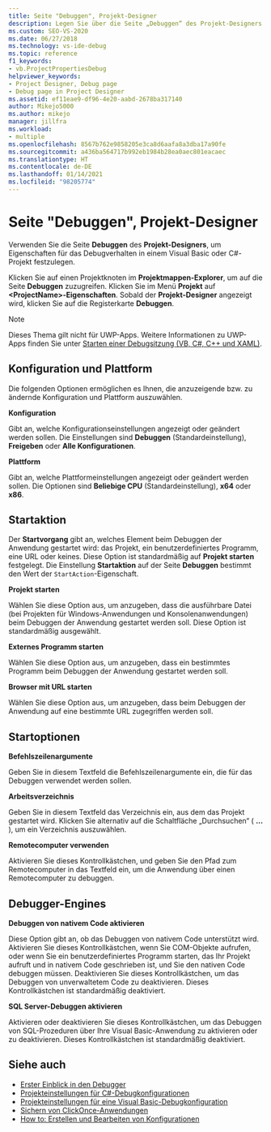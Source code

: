```yaml
---
title: Seite "Debuggen", Projekt-Designer
description: Legen Sie über die Seite „Debuggen“ des Projekt-Designers Debugeigenschaften in einem Visual Basic- oder C#-Projekt fest. Außerdem finden Sie hier Beschreibungen der Einstellungen.
ms.custom: SEO-VS-2020
ms.date: 06/27/2018
ms.technology: vs-ide-debug
ms.topic: reference
f1_keywords:
- vb.ProjectPropertiesDebug
helpviewer_keywords:
- Project Designer, Debug page
- Debug page in Project Designer
ms.assetid: ef11eae9-df96-4e20-aabd-2678ba317140
author: Mikejo5000
ms.author: mikejo
manager: jillfra
ms.workload:
- multiple
ms.openlocfilehash: 8567b762e9858205e3ca8d6aafa8a3dba17a90fe
ms.sourcegitcommit: a436ba564717b992eb1984b28ea0aec801eacaec
ms.translationtype: HT
ms.contentlocale: de-DE
ms.lasthandoff: 01/14/2021
ms.locfileid: "98205774"
---
```

# <a name="debug-page-project-designer"></a>Seite "Debuggen", Projekt-Designer

Verwenden Sie die Seite **Debuggen** des **Projekt-Designers**, um Eigenschaften für das Debugverhalten in einem Visual Basic oder C#-Projekt festzulegen.

Klicken Sie auf einen Projektknoten im **Projektmappen-Explorer**, um auf die Seite **Debuggen** zuzugreifen. Klicken Sie im Menü **Projekt** auf **\<ProjectName>-Eigenschaften**. Sobald der **Projekt-Designer** angezeigt wird, klicken Sie auf die Registerkarte **Debuggen**.

> [!NOTE]
> Dieses Thema gilt nicht für UWP-Apps. Weitere Informationen zu UWP-Apps finden Sie unter [Starten einer Debugsitzung (VB, C#, C++ und XAML)](../../debugger/start-a-debugging-session-for-a-store-app-in-visual-studio-vb-csharp-cpp-and-xaml.md).

## <a name="configuration-and-platform"></a>Konfiguration und Plattform

Die folgenden Optionen ermöglichen es Ihnen, die anzuzeigende bzw. zu ändernde Konfiguration und Plattform auszuwählen.

**Konfiguration**

Gibt an, welche Konfigurationseinstellungen angezeigt oder geändert werden sollen. Die Einstellungen sind **Debuggen** (Standardeinstellung), **Freigeben** oder **Alle Konfigurationen**.

**Plattform**

Gibt an, welche Plattformeinstellungen angezeigt oder geändert werden sollen. Die Optionen sind **Beliebige CPU** (Standardeinstellung), **x64** oder **x86**.

## <a name="start-action"></a>Startaktion

Der **Startvorgang** gibt an, welches Element beim Debuggen der Anwendung gestartet wird: das Projekt, ein benutzerdefiniertes Programm, eine URL oder keines. Diese Option ist standardmäßig auf **Projekt starten** festgelegt. Die Einstellung **Startaktion** auf der Seite **Debuggen** bestimmt den Wert der `StartAction`-Eigenschaft.

**Projekt starten**

Wählen Sie diese Option aus, um anzugeben, dass die ausführbare Datei (bei Projekten für Windows-Anwendungen und Konsolenanwendungen) beim Debuggen der Anwendung gestartet werden soll. Diese Option ist standardmäßig ausgewählt.

**Externes Programm starten**

Wählen Sie diese Option aus, um anzugeben, dass ein bestimmtes Programm beim Debuggen der Anwendung gestartet werden soll.

**Browser mit URL starten**

Wählen Sie diese Option aus, um anzugeben, dass beim Debuggen der Anwendung auf eine bestimmte URL zugegriffen werden soll.

## <a name="start-options"></a>Startoptionen

**Befehlszeilenargumente**

Geben Sie in diesem Textfeld die Befehlszeilenargumente ein, die für das Debuggen verwendet werden sollen.

**Arbeitsverzeichnis**

Geben Sie in diesem Textfeld das Verzeichnis ein, aus dem das Projekt gestartet wird. Klicken Sie alternativ auf die Schaltfläche „Durchsuchen“ ( **...** ), um ein Verzeichnis auszuwählen.

**Remotecomputer verwenden**

Aktivieren Sie dieses Kontrollkästchen, und geben Sie den Pfad zum Remotecomputer in das Textfeld ein, um die Anwendung über einen Remotecomputer zu debuggen.

## <a name="debugger-engines"></a>Debugger-Engines

**Debuggen von nativem Code aktivieren**

Diese Option gibt an, ob das Debuggen von nativem Code unterstützt wird. Aktivieren Sie dieses Kontrollkästchen, wenn Sie COM-Objekte aufrufen, oder wenn Sie ein benutzerdefiniertes Programm starten, das Ihr Projekt aufruft und in nativem Code geschrieben ist, und Sie den nativen Code debuggen müssen. Deaktivieren Sie dieses Kontrollkästchen, um das Debuggen von unverwaltetem Code zu deaktivieren. Dieses Kontrollkästchen ist standardmäßig deaktiviert.

**SQL Server-Debuggen aktivieren**

Aktivieren oder deaktivieren Sie dieses Kontrollkästchen, um das Debuggen von SQL-Prozeduren über Ihre Visual Basic-Anwendung zu aktivieren oder zu deaktivieren. Dieses Kontrollkästchen ist standardmäßig deaktiviert.

## <a name="see-also"></a>Siehe auch

- [Erster Einblick in den Debugger](../../debugger/debugger-feature-tour.md)
- [Projekteinstellungen für C#-Debugkonfigurationen](../../debugger/project-settings-for-csharp-debug-configurations.md)
- [Projekteinstellungen für eine Visual Basic-Debugkonfiguration](../../debugger/project-settings-for-a-visual-basic-debug-configuration.md)
- [Sichern von ClickOnce-Anwendungen](../../deployment/securing-clickonce-applications.md)
- [How to: Erstellen und Bearbeiten von Konfigurationen](../../ide/how-to-create-and-edit-configurations.md)
